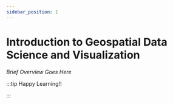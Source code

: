 ```yaml
---
sidebar_position: 1
---
```


# Introduction to Geospatial Data Science and Visualization

_Brief Overview Goes Here_

:::tip Happy Learning!!

<QuestButton text="Go To Quest" link="https://app.stackup.dev/quest_page/introduction-to-geospatial-data-science-and-visualization" />

:::
